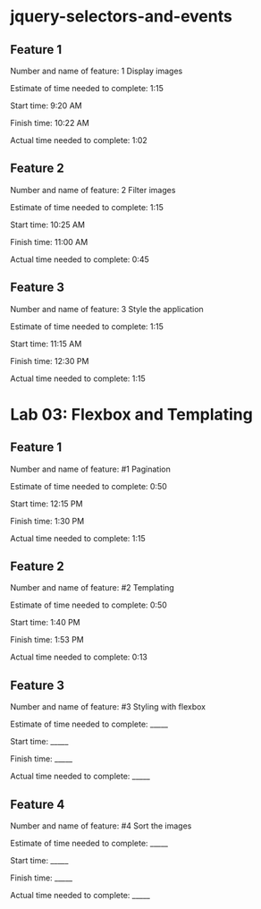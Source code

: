# jquery-selectors-and-events 

## Feature 1
Number and name of feature: 1 Display images

Estimate of time needed to complete: 1:15

Start time: 9:20 AM

Finish time: 10:22 AM

Actual time needed to complete: 1:02

## Feature 2
Number and name of feature: 2 Filter images

Estimate of time needed to complete: 1:15

Start time: 10:25 AM

Finish time: 11:00 AM

Actual time needed to complete: 0:45

## Feature 3
Number and name of feature: 3 Style the application

Estimate of time needed to complete: 1:15

Start time: 11:15 AM

Finish time: 12:30 PM

Actual time needed to complete: 1:15


# Lab 03: Flexbox and Templating

## Feature 1
Number and name of feature: #1 Pagination

Estimate of time needed to complete: 0:50

Start time: 12:15 PM

Finish time: 1:30 PM

Actual time needed to complete: 1:15

## Feature 2
Number and name of feature: #2 Templating

Estimate of time needed to complete: 0:50

Start time: 1:40 PM

Finish time: 1:53 PM

Actual time needed to complete: 0:13 

## Feature 3
Number and name of feature: #3 Styling with flexbox

Estimate of time needed to complete: _____

Start time: _____

Finish time: _____

Actual time needed to complete: _____

## Feature 4
Number and name of feature: #4 Sort the images

Estimate of time needed to complete: _____

Start time: _____

Finish time: _____

Actual time needed to complete: _____